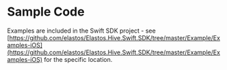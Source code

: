# Sample Code

Examples are included in the Swift SDK project - see [https://github.com/elastos/Elastos.Hive.Swift.SDK/tree/master/Example/Examples-iOS](https://github.com/elastos/Elastos.Hive.Swift.SDK/tree/master/Example/Examples-iOS) for the specific location.
